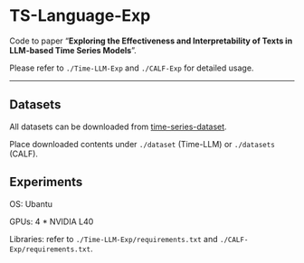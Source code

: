 # TS-Language-Exp

Code to paper “**Exploring the Effectiveness and Interpretability of Texts in LLM-based Time Series Models**”.

Please refer to `./Time-LLM-Exp` and `./CALF-Exp` for detailed usage.

---

## Datasets

All datasets can be downloaded from [time-series-dataset](https://drive.google.com/file/d/1NF7VEefXCmXuWNbnNe858WvQAkJ_7wuP/view).

Place downloaded contents under `./dataset` (Time-LLM) or `./datasets` (CALF).

## Experiments

OS: Ubantu

GPUs: 4 * NVIDIA L40

Libraries: refer to `./Time-LLM-Exp/requirements.txt` and `./CALF-Exp/requirements.txt`.



